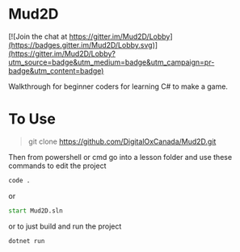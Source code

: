# Mud2D

[![Join the chat at https://gitter.im/Mud2D/Lobby](https://badges.gitter.im/Mud2D/Lobby.svg)](https://gitter.im/Mud2D/Lobby?utm_source=badge&utm_medium=badge&utm_campaign=pr-badge&utm_content=badge)

Walkthrough for beginner coders for learning C# to make a game.

# To Use
> git clone https://github.com/DigitalOxCanada/Mud2D.git

Then from powershell or cmd go into a lesson folder and use these commands to edit the project
```cmd
code .   
```
or
```cmd
start Mud2D.sln
```
or to just build and run the project
```cmd
dotnet run
```
